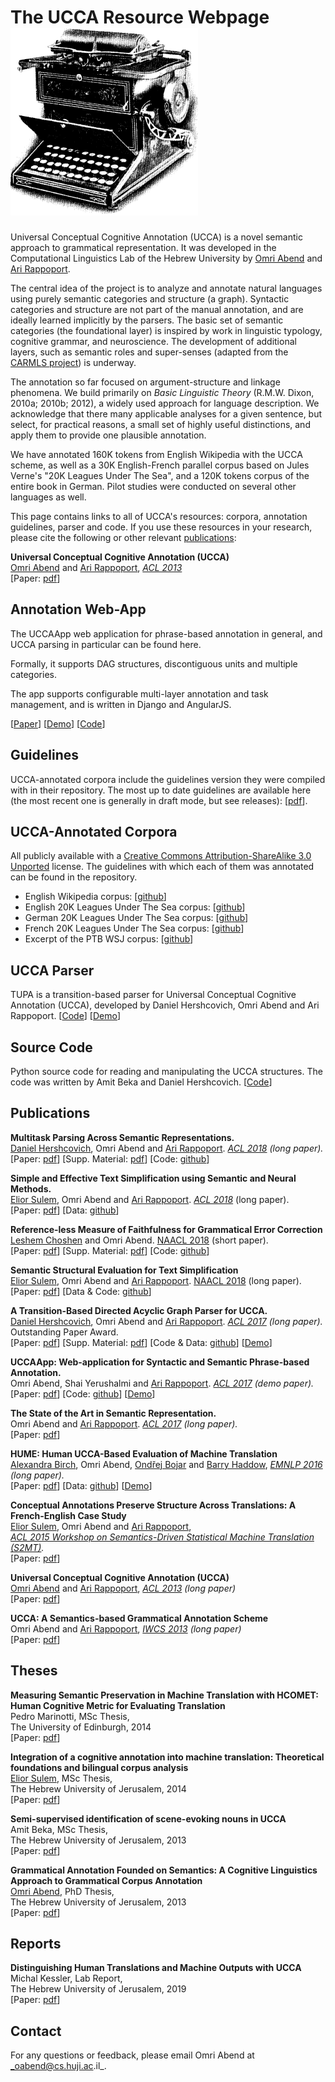 # The UCCA Resource Webpage ![UCCA logo](logo6.png)

Universal Conceptual Cognitive Annotation (UCCA) is a novel semantic approach to grammatical representation. It was developed in the Computational Linguistics Lab of the Hebrew University by [Omri Abend](http://www.cs.huji.ac.il/~oabend) and [Ari Rappoport](http://www.cs.huji.ac.il/~arir).

The central idea of the project is to analyze and annotate natural languages using purely semantic categories and structure (a graph). Syntactic categories and structure are not part of the manual annotation, and are ideally learned implicitly by the parsers. The basic set of semantic categories (the foundational layer) is inspired by work in linguistic typology, cognitive grammar, and neuroscience. The development of additional layers, such as semantic roles and super-senses (adapted from the [CARMLS project](https://github.com/nert-gu/streusle/)) is underway.

The annotation so far focused on argument-structure and linkage phenomena. We build primarily on _Basic Linguistic Theory_ (R.M.W. Dixon, 2010a; 2010b; 2012), a widely used approach for language description. We acknowledge that there many applicable analyses for a given sentence, but select, for practical reasons, a small set of highly useful distinctions, and apply them to provide one plausible annotation.

We have annotated 160K tokens from English Wikipedia with the UCCA scheme, as well as a 30K English-French parallel corpus based on Jules Verne's "20K Leagues Under The Sea", and a 120K tokens corpus of the entire book in German. Pilot studies were conducted on several other languages as well.

This page contains links to all of UCCA's resources: corpora, annotation guidelines, parser and code. If you use these resources in your research, please cite the following or other relevant [publications](#publications):

**Universal Conceptual Cognitive Annotation (UCCA)**  
[Omri Abend](index.html) and [Ari Rappoport](http://www.cs.huji.ac.il/~arir), _[ACL 2013](http://acl2013.org)_  
\[Paper: [pdf](papers/ucca_acl.pdf)\]

## Annotation Web-App

The UCCAApp web application for phrase-based annotation in general, and UCCA parsing in particular can be found here.

Formally, it supports DAG structures, discontiguous units and multiple categories.

The app supports configurable multi-layer annotation and task management, and is written in Django and AngularJS.

\[[Paper](#uccaapp)\] \[[Demo](http://ucca-demo.cs.huji.ac.il)\] \[[Code](https://github.com/omriabnd/UCCA-App)\]

## Guidelines

UCCA-annotated corpora include the guidelines version they were compiled with in their repository. The most up to date guidelines are available here (the most recent one is generally in draft mode, but see releases): \[[pdf](https://github.com/UniversalConceptualCognitiveAnnotation/docs)\].

## UCCA-Annotated Corpora

All publicly available with a [Creative Commons Attribution-ShareAlike 3.0 Unported](http://creativecommons.org/licenses/by-sa/3.0/) license. The guidelines with which each of them was annotated can be found in the repository.

*   English Wikipedia corpus: \[[github](https://github.com/UniversalConceptualCognitiveAnnotation/UCCA_English-Wiki)\]
*   English 20K Leagues Under The Sea corpus: \[[github](https://github.com/UniversalConceptualCognitiveAnnotation/UCCA_English-20K)\]
*   German 20K Leagues Under The Sea corpus: \[[github](https://github.com/UniversalConceptualCognitiveAnnotation/UCCA_German-20K)\]
*   French 20K Leagues Under The Sea corpus: \[[github](https://github.com/UniversalConceptualCognitiveAnnotation/UCCA_French-20K)\]
*   Excerpt of the PTB WSJ corpus: \[[github](https://github.com/UniversalConceptualCognitiveAnnotation/UCCA_English-WSJ)\]

## UCCA Parser

TUPA is a transition-based parser for Universal Conceptual Cognitive Annotation (UCCA), developed by Daniel Hershcovich, Omri Abend and Ari Rappoport. \[[Code](https://github.com/danielhers/tupa/)\] \[[Demo](http://www.cs.huji.ac.il/~danielh/ucca/)\]

## Source Code

Python source code for reading and manipulating the UCCA structures. The code was written by Amit Beka and Daniel Hershcovich. \[[Code](https://github.com/danielhers/ucca)\]

## Publications

**Multitask Parsing Across Semantic Representations.**  
[Daniel Hershcovich](http://www.cs.huji.ac.il/~danielh/), Omri Abend and [Ari Rappoport](http://www.cs.huji.ac.il/~arir). _[ACL 2018](http://acl2018.org) (long paper)._  
\[Paper: [pdf](papers/multitask_tupa.pdf)\] \[Supp. Material: [pdf](papers/multitask_tupa_supplementary.pdf)\] \[Code: [github](https://github.com/danielhers/tupa)\]

**Simple and Effective Text Simplification using Semantic and Neural Methods.**  
[Elior Sulem](http://www.cs.huji.ac.il/~eliors/), Omri Abend and [Ari Rappoport](http://www.cs.huji.ac.il/~arir). _[ACL 2018](http://acl2018.org/)_ (long paper).  
\[Paper: [pdf](papers/simplification_ucca.pdf)\] \[Data: [github](https://github.com/eliorsulem/simplification-acl2018)\]

**Reference-less Measure of Faithfulness for Grammatical Error Correction**  
[Leshem Choshen](https://ktilana.wixsite.com/leshem-choshen/) and Omri Abend. [NAACL 2018](http://naacl2018.org/) (short paper).  
\[Paper: [pdf](papers/uccasim_main.pdf)\] \[Supp. Material: [pdf](papers/uccasim_supplementary.pdf)\] \[Code: [github](https://github.com/borgr/USim)\]

**Semantic Structural Evaluation for Text Simplification**  
[Elior Sulem](http://www.cs.huji.ac.il/~eliors/), Omri Abend and [Ari Rappoport](http://www.cs.huji.ac.il/~arir). [NAACL 2018](http://naacl2018.org/) (long paper).  
\[Paper: [pdf](papers/samsa.pdf)\] \[Data & Code: [github](https://github.com/eliorsulem/SAMSA)\]

**A Transition-Based Directed Acyclic Graph Parser for UCCA.**  
[Daniel Hershcovich](http://www.cs.huji.ac.il/~danielh/), Omri Abend and [Ari Rappoport](http://www.cs.huji.ac.il/~arir). _[ACL 2017](http://acl2017.org) (long paper)._ Outstanding Paper Award.  
\[Paper: [pdf](papers/tupa.pdf)\] \[Supp. Material: [pdf](papers/tupa_supp.pdf)\] \[Code & Data: [github](https://github.com/danielhers/tupa/)\] \[[Demo](http://www.cs.huji.ac.il/~danielh/ucca/)\]

**UCCAApp: Web-application for Syntactic and Semantic Phrase-based Annotation.**  
Omri Abend, Shai Yerushalmi and [Ari Rappoport](http://www.cs.huji.ac.il/~arir). _[ACL 2017](http://acl2017.org) (demo paper)._  
\[Paper: [pdf](papers/ucca_app_demo_cameraready.pdf)\] \[Code: [github](https://github.com/omriabnd/UCCA-App)\] \[[Demo](http://ucca-demo.cs.huji.ac.il)\]

**The State of the Art in Semantic Representation.**  
Omri Abend and [Ari Rappoport](http://www.cs.huji.ac.il/~arir). _[ACL 2017](http://acl2017.org) (long paper)._  
\[Paper: [pdf](papers/sem_rep_survey.pdf)\]

**HUME: Human UCCA-Based Evaluation of Machine Translation**  
[Alexandra Birch](http://homepages.inf.ed.ac.uk/abmayne/), Omri Abend, [Ondřej Bojar](http://www1.cuni.cz/~obo/) and [Barry Haddow](http://homepages.inf.ed.ac.uk/bhaddow/), _[EMNLP 2016](http://www.emnlp2016.net/) (long paper)._  
\[Paper: [pdf](papers/hume.pdf)\] \[Data: [github](https://github.com/bhaddow/hume-emnlp16)\] \[[Demo](hume_demo.html)\]

**Conceptual Annotations Preserve Structure Across Translations: A French-English Case Study**  
[Elior Sulem](http://www.cs.huji.ac.il/~eliors/), Omri Abend and [Ari Rappoport](http://www.cs.huji.ac.il/~arir),  
_[ACL 2015 Workshop on Semantics-Driven Statistical Machine Translation (S2MT)](http://hlt.suda.edu.cn/workshop/s2mt/)._  
\[Paper: [pdf](papers/S2MT_paper.pdf)\]

**Universal Conceptual Cognitive Annotation (UCCA)**  
[Omri Abend](index.html) and [Ari Rappoport](http://www.cs.huji.ac.il/~arir), _[ACL 2013](http://acl2013.org) (long paper)_  
\[Paper: [pdf](papers/ucca_acl.pdf)\]

**UCCA: A Semantics-based Grammatical Annotation Scheme**  
Omri Abend and [Ari Rappoport](http://www.cs.huji.ac.il/~arir), _[IWCS 2013](http://www.ling.uni-potsdam.de/iwcs2013/) (long paper)_  
\[Paper: [pdf](papers/ucca_iwcs.pdf)\]

## Theses

**Measuring Semantic Preservation in Machine Translation with HCOMET: Human Cognitive Metric for Evaluating Translation**  
Pedro Marinotti, MSc Thesis,  
The University of Edinburgh, 2014  
\[Paper: [pdf](papers/pedro_thesis.pdf)\]

**Integration of a cognitive annotation into machine translation: Theoretical foundations and bilingual corpus analysis**  
[Elior Sulem](http://www.cs.huji.ac.il/~eliors/), MSc Thesis,  
The Hebrew University of Jerusalem, 2014  
\[Paper: [pdf](ucca/Elior_Sulem_thesis.pdf)\]

**Semi-supervised identification of scene-evoking nouns in UCCA**  
Amit Beka, MSc Thesis,  
The Hebrew University of Jerusalem, 2013  
\[Paper: [pdf](papers/beka_thesis.pdf)\]

**Grammatical Annotation Founded on Semantics: A Cognitive Linguistics Approach to Grammatical Corpus Annotation**  
[Omri Abend](index.html), PhD Thesis,  
The Hebrew University of Jerusalem, 2013  
\[Paper: [pdf](papers/omri_thesis.pdf)\]

## Reports

**Distinguishing Human Translations and Machine Outputs with UCCA**  
Michal Kessler, Lab Report,  
The Hebrew University of Jerusalem, 2019  
\[Paper: [pdf](ucca/michal_lab_summary.pdf)\]

## Contact

For any questions or feedback, please email Omri Abend at _oabend@cs.huji.ac.il_.
